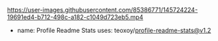 https://user-images.githubusercontent.com/85386771/145724224-19691ed4-b712-498c-a182-c1049d723eb5.mp4
- name: Profile Readme Stats
  uses: teoxoy/profile-readme-stats@v1.2
